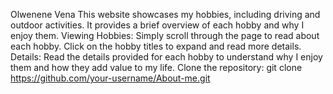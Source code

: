 Olwenene Vena 
This website showcases my hobbies, including driving and outdoor activities. It provides a brief overview of each hobby and why I enjoy them. 
Viewing Hobbies: Simply scroll through the page to read about each hobby. Click on the hobby titles to expand and read more details. 
Details: Read the details provided for each hobby to understand why I enjoy them and how they add value to my life. 
Clone the repository: git clone https://github.com/your-username/About-me.git 
